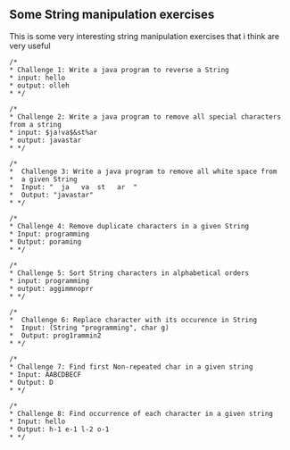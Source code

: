 ## Some String manipulation exercises

This is some very interesting string manipulation exercises that i think are very useful

    /*
    * Challenge 1: Write a java program to reverse a String
    * input: hello
    * output: olleh
    * */

    /*
    * Challenge 2: Write a java program to remove all special characters from a string
    * input: $ja!va$&st%ar
    * output: javastar
    * */

    /*
    *  Challenge 3: Write a java program to remove all white space from
    *  a given String
    *  Input: "  ja   va  st   ar  "
    *  Output: "javastar"
    * */

    /*
    * Challenge 4: Remove duplicate characters in a given String
    * Input: programming
    * Output: poraming
    * */

    /*
    * Challenge 5: Sort String characters in alphabetical orders
    * input: programming
    * output: aggimmnoprr
    * */

    /*
    *  Challenge 6: Replace character with its occurence in String
    *  Input: (String "programming", char g)
    *  Output: prog1rammin2
    * */

    /*
    * Challenge 7: Find first Non-repeated char in a given string
    * Input: AABCDBECF
    * Output: D
    * */

    /*
    * Challenge 8: Find occurrence of each character in a given string
    * Input: hello
    * Output: h-1 e-1 l-2 o-1
    * */